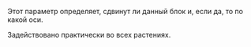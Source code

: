 Этот параметр определяет, сдвинут ли данный блок и, если да, то по какой оси.

Задействовано практически во всех растениях.